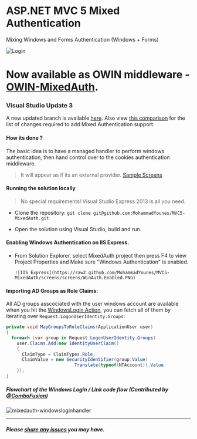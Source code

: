 # ASP.NET MVC 5 Mixed Authentication
Mixing Windows and Forms Authentication (Windows + Forms) 

![Login](https://raw2.github.com/MohammadYounes/MVC5-MixedAuth/screens/screens/Login.PNG)


# Now available as OWIN middleware - [OWIN-MixedAuth](https://github.com/MohammadYounes/Owin-MixedAuth).


### Visual Studio Update 3

A new updated branch is available [here](https://github.com/MohammadYounes/MVC5-MixedAuth/tree/Update3). Also view [this comparison](https://github.com/MohammadYounes/MVC5-MixedAuth/compare/0544d70937035c6d220520c76c4e3a7df20afe28...Update3) for the list of changes required to add Mixed Authentication support.


#### How its done ?

The basic idea is to have a managed handler to perform windows authentication, then hand control over to the cookies authentication middleware.

> It will appear as if its an external provider. [Sample Screens](https://github.com/MohammadYounes/MVC5-MixedAuth/wiki/Screens)


#### Running the solution locally

> No special requirements! Visual Studio Express 2013 is all you need.

* Clone the repository: ```git clone git@github.com:MohammadYounes/MVC5-MixedAuth.git```

* Open the solution using Visual Studio, build and run.


#### Enabling Windows Authentication on IIS Express.

* From Solution Explorer, select MixedAuth project then press F4 to view Project Properties and  Make sure "Windows Authentication" is enabled.

      ![IIS Express](https://raw2.github.com/MohammadYounes/MVC5-MixedAuth/screens/screens/WinAuth.Enabled.PNG)


#### Importing AD Groups as Role Claims:

 All AD groups asscociated with the user windows account are available when you hit the [WindowsLogin Action], you can fetch all of them by iterating over `Request.LogonUserIdentity.Groups`:


``` C#
private void MapGroupsToRoleClaims(ApplicationUser user)
{
  foreach (var group in Request.LogonUserIdentity.Groups)  
    user.Claims.Add(new IdentityUserClaim()
    {
      ClaimType = ClaimTypes.Role,
      ClaimValue = new SecurityIdentifier(group.Value)
                         .Translate(typeof(NTAccount)).Value
    });
}
```

[WindowsLogin Action]: https://github.com/MohammadYounes/MVC5-MixedAuth/blob/master/src/Controllers/AccountController.Windows.cs#L38



##### Flowchart of the Windows Login / Link code flow (Contributed by [@ComboFusion](https://github.com/ComboFusion))


![mixedauth-windowsloginhandler](https://cloud.githubusercontent.com/assets/371709/4605670/e765e5ca-51f2-11e4-8f63-328cd456d120.jpg)


------

##### Please [share any issues](https://github.com/MohammadYounes/MVC5-MixedAuth/issues?state=open) you may have.
